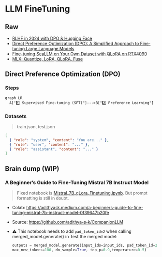 # LLM FineTuning

## Raw

- [RLHF in 2024 with DPO & Hugging Face](https://www.philschmid.de/dpo-align-llms-in-2024-with-trl)
- [Direct Preference Optimization (DPO): A Simplified Approach to Fine-tuning Large Language Models](https://ai.plainenglish.io/direct-preference-optimization-dpo-a-simplified-approach-to-fine-tuning-large-language-models-bae1c6d7ec29)
- [Fine-tuning SeaLLM on Your Own Dataset with QLoRA on RTX4090](./finetune-seallm.ipynb)
- [MLX: Quantize, LoRA, QLoRA, Fuse](./apple-mlx.md)

## Direct Preference Optimization (DPO)

### Steps

```mermaid
graph LR
  A["1️⃣ Supervised Fine-tuning (SFT)"]--->B["2️⃣ Preference Learning"]
```

### Datasets

> train.json, test.json

```json
[
  { "role": "system", "content": "You are..." },
  { "role": "user", "content": "..." },
  { "role": "assistant", "content": "..." }
]
```

## Brain dump (WIP)

### A Beginner’s Guide to Fine-Tuning Mistral 7B Instruct Model

> Fixed notebook is [Mistral_7B_qLora_Finetuning.ipynb](./Mistral_7B_qLora_Finetuning.ipynb). But prompt formatting is still in doubt.

- Colab: https://adithyask.medium.com/a-beginners-guide-to-fine-tuning-mistral-7b-instruct-model-0f39647b20fe
- Source: https://github.com/adithya-s-k/CompanionLLM
- ⚠️ This notebook needs to add `pad_token_id=2` when calling merged_model.generate() in Test the merged model:

  ```python
  outputs = merged_model.generate(input_ids=input_ids, pad_token_id=2,
  max_new_tokens=100, do_sample=True, top_p=0.9,temperature=0.5)
  ```
